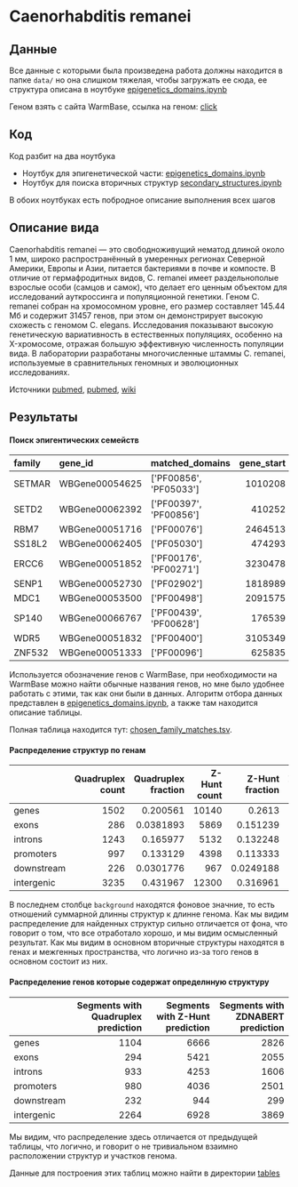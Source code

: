 # Caenorhabditis remanei

## Данные 

Все данные с которыми была произведена работа должны находится в папке `data/` но она слишком тяжелая, чтобы загружать ее сюда, ее структура описана в ноутбуке [epigenetics_domains.ipynb](epigenetics_domains.ipynb)

Геном взять с сайта WarmBase, ссылка на геном: [click](https://parasite.wormbase.org/Caenorhabditis_remanei_prjna53967/Info/Index/#:~:text=Assembly%20C_remanei,Source%20WormBase%20Annotation%20Version%20WS290)

## Код

Код разбит на два ноутбука

* Ноутбук для эпигенетической части: [epigenetics_domains.ipynb](epigenetics_domains.ipynb)
* Ноутбук для поиска вторичных структур [secondary_structures.ipynb](secondary_structures.ipynb)

В обоих ноутбуках есть побродное описание выполнения всех шагов

## Описание вида

Caenorhabditis remanei — это свободноживущий нематод длиной около 1 мм, широко распространённый в умеренных регионах Северной Америки, Европы и Азии, питается бактериями в почве и компосте. В отличие от гермафродитных видов, C. remanei имеет раздельнополые взрослые особи (самцов и самок), что делает его ценным объектом для исследований ауткроссинга и популяционной генетики. Геном C. remanei собран на хромосомном уровне, его размер составляет 145.44 Мб и содержит 31457 генов, при этом он демонстрирует высокую схожесть с геномом C. elegans. Исследования показывают высокую генетическую вариативность в естественных популяциях, особенно на X-хромосоме, отражая большую эффективную численность популяции вида. В лаборатории разработаны многочисленные штаммы C. remanei, используемые в сравнительных геномных и эволюционных исследованиях.

Источники 
[pubmed](https://pubmed.ncbi.nlm.nih.gov/32111628/), [pubmed](https://pmc.ncbi.nlm.nih.gov/articles/PMC3416005), [wiki](https://en.wikipedia.org/wiki/Caenorhabditis_remanei)

## Результаты

#### Поиск эпигентических семейств
| family   | gene_id        | matched_domains        |   gene_start |   gene_end |
|:---------|:---------------|:-----------------------|-------------:|-----------:|
| SETMAR   | WBGene00054625 | ['PF00856', 'PF05033'] |      1010208 |    1011716 |
| SETD2    | WBGene00062392 | ['PF00397', 'PF00856'] |       410252 |     415708 |
| RBM7     | WBGene00051716 | ['PF00076']            |      2464513 |    2466527 |
| SS18L2   | WBGene00062405 | ['PF05030']            |       474293 |     475160 |
| ERCC6    | WBGene00051852 | ['PF00176', 'PF00271'] |      3230478 |    3245668 |
| SENP1    | WBGene00052730 | ['PF02902']            |      1818989 |    1821988 |
| MDC1     | WBGene00053500 | ['PF00498']            |      2091575 |    2092962 |
| SP140    | WBGene00066767 | ['PF00439', 'PF00628'] |       176539 |     185416 |
| WDR5     | WBGene00051832 | ['PF00400']            |      3105349 |    3109224 |
| ZNF532   | WBGene00051333 | ['PF00096']            |       625835 |     628021 |

Используется обозначение генов с WarmBase, при необходимости на WarmBase можно найти обычные названия генов, но мне было удобнее работать с этими, так как они были в данных. Алгоритм отбора данных представлен в [epigenetics_domains.ipynb](epigenetics_domains.ipynb), а также там находится описание таблицы.

Полная таблица находится тут: [chosen_family_matches.tsv](chosen_family_matches.tsv).

#### Распределение структур по генам 
|            |   Quadruplex count |   Quadruplex fraction |   Z-Hunt count |   Z-Hunt fraction |   ZDNABERT count |   ZDNABERT fraction |   background |
|:-----------|-------------------:|----------------------:|---------------:|------------------:|-----------------:|--------------------:|-------------:|
| genes      |               1502 |             0.200561  |          10140 |         0.2613    |             4247 |           0.234188  |    0.478726  |
| exons      |                286 |             0.0381893 |           5869 |         0.151239  |             2459 |           0.135594  |    0.266548  |
| introns    |               1243 |             0.165977  |           5132 |         0.132248  |             1978 |           0.109071  |    0.21358   |
| promoters  |                997 |             0.133129  |           4398 |         0.113333  |             2584 |           0.142487  |    0.200613  |
| downstream |                226 |             0.0301776 |            967 |         0.0249188 |              309 |           0.0170389 |    0.0425487 |
| intergenic |               3235 |             0.431967  |          12300 |         0.316961  |             6558 |           0.361621  |    0.521274  |

В последнем столбце `background` находятся фоновое значние, то есть отношений суммарной длинны структур к длинне генома. Как мы видим распределение для найденных структур сильно отличается от фона, что говорит о том, что все отработало хорошо, и мы видим осмысленный результат. Как мы видим в основном вторичные структуры находятся в генах и межгенных пространства, что логично из-за того генов в основном состоит из них.

#### Распределение генов которые содержат определнную структуру
|            |   Segments with Quadruplex prediction |   Segments with Z-Hunt prediction |   Segments with ZDNABERT prediction |
|:-----------|--------------------------------------:|----------------------------------:|------------------------------------:|
| genes      |                                  1104 |                              6666 |                                2826 |
| exons      |                                   294 |                              5421 |                                2055 |
| introns    |                                   933 |                              4253 |                                1606 |
| promoters  |                                   980 |                              4036 |                                2501 |
| downstream |                                   232 |                               944 |                                 299 |
| intergenic |                                  2264 |                              6928 |                                3869 |

Мы видим, что распределение здесь отличается от предыдущей таблицы, что логично, и говорит о не тривиальном взаимно расположении структур и участков генома.

Данные для построения этих таблиц можно найти в директории [tables](tables/)
